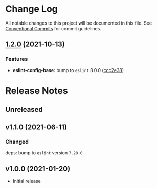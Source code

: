 # Change Log

All notable changes to this project will be documented in this file.
See [Conventional Commits](https://conventionalcommits.org) for commit guidelines.

## [1.2.0](https://github.com/iRaiser/eslint-configs/compare/@iraiser/eslint-config-base@1.1.0...@iraiser/eslint-config-base@1.2.0) (2021-10-13)


### Features

* **eslint-config-base:** bump to `eslint` 8.0.0 ([ccc2e38](https://github.com/iRaiser/eslint-configs/commit/ccc2e38b1ee2359744b88e82fe2f9311cdd62d03))



# Release Notes

## Unreleased

## v1.1.0 (2021-06-11)

### Changed

deps: bump to `eslint` version `7.28.0`

## v1.0.0 (2021-01-20)

* Initial release
